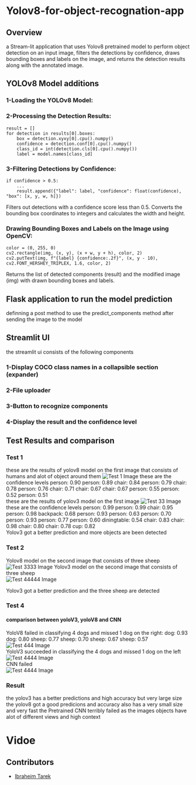 # Yolov8-for-object-recognation-app

## Overview
a Stream-lit application that uses Yolov8 pretrained model to perform object detection on an input image, filters the detections by confidence, draws bounding boxes and labels on the image, and returns the detection results along with the annotated image.

## YOLOv8 Model additions
### 1-Loading the YOLOv8 Model:
### 2-Processing the Detection Results:
```
result = []
for detection in results[0].boxes:
    box = detection.xyxy[0].cpu().numpy()
    confidence = detection.conf[0].cpu().numpy()
    class_id = int(detection.cls[0].cpu().numpy())
    label = model.names[class_id]
```
### 3-Filtering Detections by Confidence:
```
if confidence > 0.5:
    ...
    result.append({"label": label, "confidence": float(confidence), "box": [x, y, w, h]})
```
Filters out detections with a confidence score less than 0.5.
Converts the bounding box coordinates to integers and calculates the width and height.
### Drawing Bounding Boxes and Labels on the Image using OpenCV:
```
color = (0, 255, 0)
cv2.rectangle(img, (x, y), (x + w, y + h), color, 2)
cv2.putText(img, f"{label} {confidence:.2f}", (x, y - 10), cv2.FONT_HERSHEY_TRIPLEX, 1.6, color, 2)
```
Returns the list of detected components (result) and the modified image (img) with drawn bounding boxes and labels.
## Flask application to run the model prediction
definning a post method to use the predict_components method after sending the image to the model
## Streamlit UI
the streamlit ui consists of the following components
### 1-Display COCO class names in a collapsible section (expander)
### 2-File uploader
### 3-Button to recognize components
### 4-Display the result and the confidence level 

## Test Results and comparison
### Test 1
these are the results of yolov8 model on the first image that consists of humans and alot of object around them
![Test 1 Image](https://github.com/IbraheimTarek/Yolov8-for-image-detection/blob/main/test_results/test_1_v3.jpg)
these are the confidence levels
person: 0.90 person: 0.89 chair: 0.84 person: 0.79 chair: 0.78 person: 0.76 chair: 0.71 chair: 0.67 chair: 0.67 person: 0.55 person: 0.52 person: 0.51 <br/>
these are the results of yolov3 model on the first image
![Test 33 Image](https://github.com/IbraheimTarek/Yolov8-for-image-detection/blob/main/test_results/test_1_v3.jpg)
these are the confidence levels
person: 0.99 person: 0.99 chair: 0.95 person: 0.98 backpack: 0.68 person: 0.93 person: 0.63 person: 0.70 person: 0.93 person: 0.77 person: 0.60 diningtable: 0.54 chair: 0.83 chair: 0.98 chair: 0.80 chair: 0.78 cup: 0.82 <br/>
Yolov3 got a better prediction and more objects are been detected
### Test 2
Yolov8 model on the second image that consists of three sheep<br/>
![Test 3333 Image](https://github.com/IbraheimTarek/Yolov8-for-image-detection/blob/main/test_results/test_2_v8.jpg)
Yolov3 model on the second image that consists of three sheep<br/>
![Test 44444 Image](https://github.com/IbraheimTarek/Yolov8-for-image-detection/blob/main/test_results/test_2_v3.jpg)<br/>

Yolov3 got a better prediction and the three sheep are detected
### Test 4
#### comparison between yoloV3, yoloV8 and CNN
YoloV8 failed in classifying 4 dogs and missed 1 dog on the right: dog: 0.93 dog: 0.80 sheep: 0.77 sheep: 0.70 sheep: 0.67 sheep: 0.57 <br/>
![Test 444 Image](https://github.com/IbraheimTarek/Yolov8-for-image-detection/blob/main/test_results/test_4_v8.jpg)<br/>
YoloV3 succeeded in classifying the 4 dogs and missed 1 dog on the left<br/>
![Test 4444 Image](https://github.com/IbraheimTarek/Yolov8-for-image-detection/blob/main/test_results/test_4_v3.jpg)<br/>
CNN failed<br/>
![Test 4444 Image](https://github.com/IbraheimTarek/Yolov8-for-image-detection/blob/main/test_results/test_4_CNN.jpg)
### Result
the yolov3 has a better predictions and high accuracy but very large size
the yolov8 got a good predicions and accuracy also has a very small size and very fast
the Pretrained CNN terribly failed as the images objects have alot of different views and high context 
# Vidoe

## Contributors
- [Ibraheim Tarek](https://github.com/IbraheimTarek)
